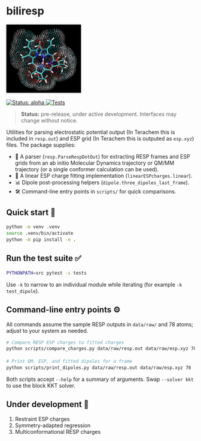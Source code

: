 # biliresp

<p>
  <img src="docs/img/profile.png" alt="Electrostatic potential for biliverdin" width="200">
</p>

<p>
  <a href="https://github.com/emainas/biliresp/actions">
    <img src="https://img.shields.io/badge/status-alpha-orange" alt="Status: alpha">
  </a>
  <a href="https://github.com/emainas/biliresp/actions/workflows/tests.yml">
    <img src="https://github.com/emainas/biliresp/actions/workflows/tests.yml/badge.svg" alt="Tests">
  </a>
</p>

> **Status:** pre-release, under active development. Interfaces may change without notice.

Utilities for parsing electrostatic potential output (In Terachem this is included in `resp.out`) and ESP grid (In Terachem this is outputed as `esp.xyz`) files. The package supplies:

- 📄 A parser (`resp.ParseRespDotOut`) for extracting RESP frames and ESP grids from an ab initio Molecular Dynamics trajectory or QM/MM trajectory (or a single conformer calculation can be used).
- 🧮 A linear ESP charge fitting implementation (`linearESPcharges.linear`).
- 📊 Dipole post-processing helpers (`dipole.three_dipoles_last_frame`).
- 🛠️ Command-line entry points in `scripts/` for quick comparisons.

## Quick start 🚀

```bash
python -m venv .venv
source .venv/bin/activate
python -m pip install -e .
```

## Run the test suite ✅

```bash
PYTHONPATH=src pytest -s tests
```

Use `-k` to narrow to an individual module while iterating (for example `-k test_dipole`).

## Command-line entry points ⚙️

All commands assume the sample RESP outputs in `data/raw/` and 78 atoms; adjust to your system as needed.

```bash
# Compare RESP ESP charges to fitted charges
python scripts/compare_charges.py data/raw/resp.out data/raw/esp.xyz 78 --frame -1 --solver explicit

# Print QM, ESP, and fitted dipoles for a frame
python scripts/print_dipoles.py data/raw/resp.out data/raw/esp.xyz 78 --frame -1 --solver explicit
```

Both scripts accept `--help` for a summary of arguments. Swap `--solver kkt` to use the block KKT solver.

## Under development 🧪

1. Restraint ESP charges
2. Symmetry-adapted regression
3. Multiconformational RESP charges
